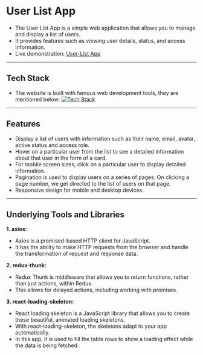 # User List App

- The User List App is a simple web application that allows you to manage and display a list of users.
- It provides features such as viewing user details, status, and access information.
- Live demonstration: [User-List App](https://user-list-app-2.netlify.app/)

---

## Tech Stack

- The website is built with famous web development tools, they are mentioned below:
  [![Tech Stack](https://skillicons.dev/icons?i=html,css,js,bootstrap,react,vscode,git,github)](https://skillicons.dev)

---

## Features

- Display a list of users with information such as their name, email, avatar, active status and access role.
- Hover on a particular user from the list to see a detailed information about that user in the form of a card.
- For mobile screen sizes, click on a particular user to display detailed information.
- Pagination is used to display users on a series of pages. On clicking a page number, we get directed to the list of users on that page.
- Responsive design for mobile and desktop devices.

---

## Underlying Tools and Libraries

**1. axios:**

- Axios is a promised-based HTTP client for JavaScript.
- It has the ability to make HTTP requests from the browser and handle the transformation of request and response data.

**2. redux-thunk:**

- Redux Thunk is middleware that allows you to return functions, rather than just actions, within Redux.
- This allows for delayed actions, including working with promises.

**3. react-loading-skeleton:**

- React loading skeleton is a JavaScript library that allows you to create these beautiful, animated loading skeletons.
- With react-loading-skeleton, the skeletons adapt to your app automatically.
- In this app, it is used to fill the table rows to show a loading effect while the data is being fetched.
